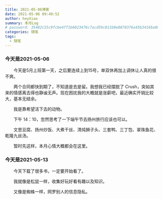 ```yaml
---
title: 2021-05-06博客
date: 2021-05-06 09:49:52
author: heyXiao
summary: 本月Log
# password: 35482c55c9fcbe4ff1b6023476c7acd59c011b9e8870376a45b3416ba8092d3d
categories: 随笔
tags:
  - 随笔
---
```


### 今天是2021-05-06
<p style="text-indent:2em">今天是5月上班第一天，之后要连续上到15号，单双休再加上调休让人真的很不爽。</p>
<p style="text-indent:2em">两个合同都快到期了，不知道是去是留。我想我已经摆脱了 Crush，突如其来的情感离去得也静谧无声。现在困扰我的大概就是涨薪吧，最近确实开销比较大，基本无结余。</p>
<p style="text-indent:2em">我是靠希望活下去的动物。</p>
<p style="text-indent:2em">下午 14：10，忽然思考了一下端午节去扬州旅行应该也可以。</p>
<p style="text-indent:2em">文思豆腐、扬州炒饭、大煮干丝、清炖狮子头、三套鸭、三丁包、翠珠鱼花、乾隆九丝汤。</p>
<p style="text-indent:2em"></p>

<p style="text-indent:2em">暂时先这样，本月心情大概都会在这里。</p>

### 今天是2021-05-13
<p style="text-indent:2em">今天下载了很多书，一定要开始看了。</p>
<p style="text-indent:2em">我就像是松鼠一样，收集好玩好看有趣以及知识。</p>
<p style="text-indent:2em">又像是蜘蛛一样，网罗别人的信息隐私。</p>
<p style="text-indent:2em"></p>


